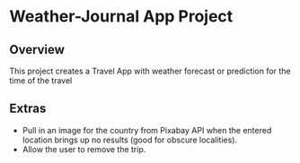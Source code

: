 # Weather-Journal App Project

## Overview
This project creates a Travel App with weather forecast or prediction for the time of the travel
## Extras
* Pull in an image for the country from Pixabay API when the entered location brings up no results (good for obscure localities).
* Allow the user to remove the trip.
